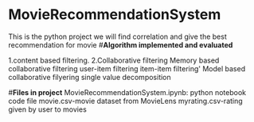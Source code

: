# MovieRecommendationSystem
This is the python project we will find correlation and give the best recommendation for movie
#**Algorithm implemented and evaluated**

1.content based filtering.
2.Collaborative filtering
  Memory based collaborative filtering 
     user-item filtering
     item-item filtering'
   Model based collaborative filyering
      single value decomposition
      
#**Files in project**
MovieRecommendationSystem.ipynb: python notebook code file
movie.csv-movie dataset from MovieLens
myrating.csv-rating given by user to movies
